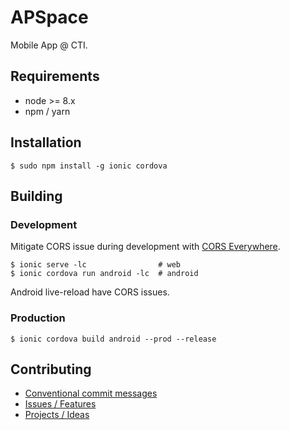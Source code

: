 APSpace
=======
Mobile App @ CTI.

Requirements
------------
- node >= 8.x
- npm / yarn

Installation
------------
```shell
$ sudo npm install -g ionic cordova
```

Building
--------

### Development
Mitigate CORS issue during development with [CORS Everywhere][cors].
```shell
$ ionic serve -lc                # web
$ ionic cordova run android -lc  # android
```
Android live-reload have CORS issues.

[cors]: https://addons.mozilla.org/en-US/firefox/addon/cors-everywhere/

### Production
```shell
$ ionic cordova build android --prod --release
```

Contributing
------------
- [Conventional commit messages](https://github.com/conventional-changelog/conventional-changelog/blob/a5505865ff3dd710cf757f50530e73ef0ca641da/conventions/angular.md)
- [Issues / Features](https://bitbucket.org/imobileappdevelopment/iwebspace/issues)
- [Projects / Ideas](https://bitbucket.org/imobileappdevelopment/iwebspace/addon/trello/trello-board)
